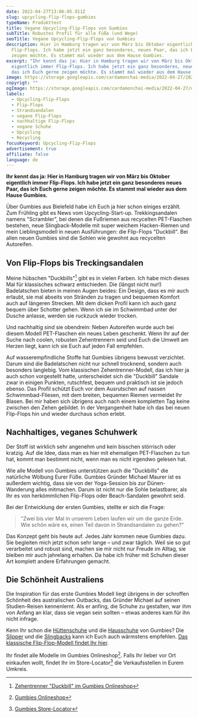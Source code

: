 ```yaml
---
date: 2022-04-27T13:06:05.911Z
slug: upcycling-flip-flops-gumbies
typeName: Produkttest
title: Vegane Upcycling-Flip-Flops von Gumbies
subTitle: Robustes Profil für alle Füße (und Wege)
seoTitle: Vegane Upcycling-Flip-Flops von Gumbies
description: Hier in Hamburg tragen wir von März bis Oktober eigentlich immer
  Flip-Flops. Ich habe jetzt ein ganz besonderes, neues Paar, das ich Euch gerne
  zeigen möchte. Es stammt mal wieder aus dem Hause Gumbies.
excerpt: "Ihr kennt das ja: Hier in Hamburg tragen wir von März bis Oktober
  eigentlich immer Flip-Flops. Ich habe jetzt ein ganz besonderes, neues Paar,
  das ich Euch gerne zeigen möchte. Es stammt mal wieder aus dem Hause Gumbies."
image: https://storage.googleapis.com/cardamonchai-media/2022-04-27/2022-04-27-gumbies-08-jpg-imagine-080808_5a6b6f_2048_1536/640.webp
copyrigt: ""
ogImage: https://storage.googleapis.com/cardamonchai-media/2022-04-27/upcycling-flip-flops-gumbies-fb-jpg-imagine-080808_627074_1200_628/640.webp
labels:
  - Upcycling-Flip-Flops
  - Flip-Flops
  - Strandsandalen
  - vegane Flip-Flops
  - nachhaltige Flip-Flops
  - vegane Schuhe
  - Upcycling
  - Recycling
focusKeyword: Upcycling-Flip-Flops
advertisement: true
affiliate: false
language: de
---
```

**Ihr kennt das ja: Hier in Hamburg tragen wir von März bis Oktober eigentlich immer Flip-Flops. Ich habe jetzt ein ganz besonderes neues Paar, das ich Euch gerne zeigen möchte. Es stammt mal wieder aus dem Hause Gumbies.**

Über Gumbies aus Bielefeld habe ich Euch ja hier schon einiges erzählt. Zum Frühling gibt es News vom Upcycling-Start-up. Trekkingsandalen namens "Scrambler", bei denen die Fußriemen aus recycelten PET-Flaschen bestehen, neue Slingback-Modelle mit super weichem Hacken-Riemen und mein Lieblingsmodell in neuen Ausführungen: die Flip-Flops "Duckbill". Bei allen neuen Gumbies sind die Sohlen wie gewohnt aus recycelten Autoreifen.

## Von Flip-Flops bis Treckingsandalen

Meine hübschen "Duckbills"[^1] gibt es in vielen Farben. Ich habe mich dieses Mal für klassisches schwarz entschieden. Die (längst nicht nur!) Badelatschen bieten in meinen Augen beides: Ein Design, dass es mir auch erlaubt, sie mal abseits von Stränden zu tragen und bequemen Komfort auch auf längeren Strecken. Mit dem dicken Profil kann ich auch ganz bequem über Schotter gehen. Wenn ich sie im Schwimmbad unter der Dusche anlasse, werden sie ruckzuck wieder trocken.

Und nachhaltig sind sie obendrein: Neben Autoreifen wurde auch bei diesem Modell PET-Flaschen ein neues Leben geschenkt. Wenn Ihr auf der Suche nach coolen, robusten Zehentrennern seid und Euch die Umwelt am Herzen liegt, kann ich sie Euch auf jeden Fall empfehlen.

Auf wasserempfindliche Stoffe hat Gumbies übrigens bewusst verzichtet. Darum sind die Badelatschen nicht nur schnell trocknend, sondern auch besonders langlebig. Vom klassischen Zehentrenner-Modell, das ich hier ja auch schon vorgestellt hatte, unterscheidet sich die "Duckbill" Sandale zwar in einigen Punkten, rutschfest, bequem und praktisch ist sie jedoch ebenso. Das Profil schützt Euch vor dem Ausrutschen auf nassen Schwimmbad-Fliesen, mit dem breiten, bequemen Riemen vermeidet Ihr Blasen. Bei mir haben sich übrigens auch nach einem kompletten Tag keine zwischen den Zehen gebildet. In der Vergangenheit habe ich das bei neuen Flip-Flops hin und wieder durchaus schon erlebt.

<Gallery name="sh glry gumbies-upcycling-flip-flops-1" />

## Nachhaltiges, veganes Schuhwerk

Der Stoff ist wirklich sehr angenehm und kein bisschen störrisch oder kratzig. Auf die Idee, dass man es hier mit ehemaligen PET-Flaschen zu tun hat, kommt man bestimmt nicht, wenn man es nicht irgendwo gelesen hat.

Wie alle Modell von Gumbies unterstützen auch die "Duckbills" die natürliche Wölbung Eurer Füße. Gumbies Gründer Michael Maurer ist es außerdem wichtig, dass sie von der Yoga-Session bis zur Dünen-Wanderung alles mitmachen. Darum ist nicht nur die Sohle belastbarer, als Ihr es von herkömmlichen Flip-Flops oder Beach-Sandalen gewohnt seid.

Bei der Entwicklung der ersten Gumbies, stellte er sich die Frage:

> "Zwei bis vier Mal in unserem Leben laufen wir um die ganze Erde. Wie schön wäre es, einen Teil davon in Strandsandalen zu gehen?"

Das Konzept geht bis heute auf. Jedes Jahr kommen neue Gumbies dazu. Sie begleiten mich jetzt schon sehr lange – und zwar täglich. Weil sie so gut verarbeitet und robust sind, machen sie mir nicht nur Freude im Alltag, sie bleiben mir auch jahrelang erhalten. Da habe ich früher mit Schuhen dieser Art komplett andere Erfahrungen gemacht.

## Die Schönheit Australiens

Die Inspiration für das erste Gumbies Modell liegt übrigens in der schroffen Schönheit des australischen Outbacks, das Gründer Michael auf seinen Studien-Reisen kennenlernt. Als er anfing, die Schuhe zu gestalten, war ihm von Anfang an klar, dass sie vegan sein sollten – etwas anderes kam für ihn nicht infrage.

Kenn Ihr schon die [Hüttenschuhe](/2020/10/gumbies-brumby-vegane-huettenschuhe/) und die [Hausschuhe](/2019/09/huettenschuhe-von-gumbies/) von Gumbies? Die [Slipper](/2018/12/gumbies-im-winter/) und die [Slingbacks](/2021/04/gumbies-slingbacks-cairns/) kann ich Euch auch wärmstens empfehlen. [Das klassische Flip-Flop-Modell findet Ihr hier](/2018/03/gumbies-vegane-strandsandalen/).

Ihr findet alle Modelle im Gumbies Onlineshop[^2]. Falls Ihr lieber vor Ort einkaufen wollt, findet Ihr im Store-Locator[^3] die Verkaufsstellen in Eurem Umkreis.

<Gallery name="sh glry gumbies-upcycling-flip-flops-2" />

[^1]: [Zehentrenner "Duckbill" im Gumbies Onlineshop](https://www.gumbies.de/damenschuhe/zehentrenner/duckbill)
[^2]: [Gumbies Onlineshop](https://www.gumbies.de/)
[^3]: [Gumbies Store-Locator](https://www.gumbies.de/StoreLocator)